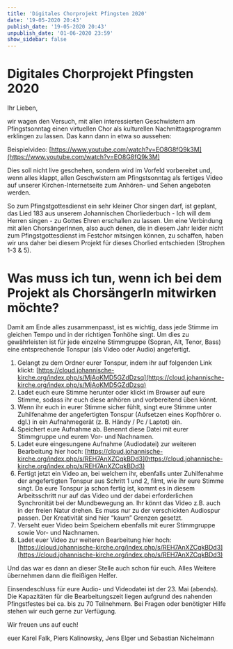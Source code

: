 ```yaml
---
title: 'Digitales Chorprojekt Pfingsten 2020'
date: '19-05-2020 20:43'
publish_date: '19-05-2020 20:43'
unpublish_date: '01-06-2020 23:59'
show_sidebar: false
---
```


# Digitales Chorprojekt Pfingsten 2020
Ihr Lieben,

wir wagen den Versuch, mit allen interessierten Geschwistern am Pfingstsonntag einen virtuellen Chor als kulturellen Nachmittagsprogramm erklingen zu lassen. Das kann dann in etwa so aussehen:

Beispielvideo: [https://www.youtube.com/watch?v=EO8G8fQ9k3M](https://www.youtube.com/watch?v=EO8G8fQ9k3M)

Dies soll nicht live geschehen, sondern wird im Vorfeld vorbereitet
 und, wenn alles klappt, allen Geschwistern am Pfingstsonntag als fertiges Video auf unserer Kirchen-Internetseite zum Anhören- und Sehen angeboten werden.

So zum Pfingstgottesdienst ein sehr kleiner Chor singen darf,
 ist geplant, das Lied 183 aus unserem Johannischen Chorliederbuch - Ich will dem Herren singen - zu Gottes Ehren erschallen zu lassen.
Um eine Verbindung mit allen ChorsängerInnen, also auch denen,
die in diesem Jahr leider nicht zum Pfingstgottesdienst im Festchor mitsingen können, zu schaffen, haben wir uns daher bei diesem Projekt für dieses Chorlied entschieden (Strophen 1-3 & 5). 

# Was muss ich tun, wenn ich bei dem Projekt als ChorsängerIn mitwirken möchte?

Damit am Ende alles zusammenpasst, ist es wichtig, dass jede Stimme im gleichen Tempo und in der richtigen Tonhöhe singt. Um dies zu gewährleisten ist für jede einzelne Stimmgruppe (Sopran, Alt, Tenor, Bass) eine entsprechende Tonspur (als Video oder Audio) angefertigt. 

1. Gelangt zu dem Ordner eurer Tonspur, indem ihr auf folgenden Link klickt: [https://cloud.johannische-kirche.org/index.php/s/MjAoKMD5GZdDzsq](https://cloud.johannische-kirche.org/index.php/s/MjAoKMD5GZdDzsq)
2. Ladet euch eure Stimme herunter oder klickt im Browser auf eure Stimme, sodass ihr euch diese anhören und vorbereitend üben könnt.
3. Wenn ihr euch in eurer Stimme sicher fühlt, singt eure Stimme unter Zuhilfenahme der angefertigten Tonspur (Aufsetzen eines Kopfhörer o. dgl.) in ein Aufnahmegerät (z. B. Händy / Pc / Laptot) ein.
4. Speichert eure Aufnahme ab. Benennt diese Datei mit eurer Stimmgruppe und eurem Vor- und Nachnamen.
5. Ladet eure eingesungene Aufnahme (Audiodatei) zur weiteren Bearbeitung hier hoch: [https://cloud.johannische-kirche.org/index.php/s/REH7AnXZCqkBDd3](https://cloud.johannische-kirche.org/index.php/s/REH7AnXZCqkBDd3)
6. Fertigt jetzt ein Video an, bei welchem ihr, ebenfalls unter Zuhilfenahme der angefertigten Tonspur aus Schritt 1 und 2, filmt, wie ihr eure Stimme singt. Da eure Tonspur ja schon fertig ist, kommt es in diesem Arbeitsschritt nur auf das Video und der dabei erforderlichen Synchronität bei der Mundbewegung an. Ihr könnt das Video z.B. auch in der freien Natur drehen. Es muss nur zu der verschickten Audiospur passen. Der Kreativität sind hier “kaum” Grenzen gesetzt.
7. Verseht euer Video beim Speichern ebenfalls mit eurer Stimmgruppe sowie Vor- und Nachnamen.
8. Ladet euer Video zur weiteren Bearbeitung hier hoch: [https://cloud.johannische-kirche.org/index.php/s/REH7AnXZCqkBDd3](https://cloud.johannische-kirche.org/index.php/s/REH7AnXZCqkBDd3)

Und das war es dann an dieser Stelle auch schon für euch. Alles
 Weitere übernehmen dann die fleißigen Helfer.

Einsendeschluss für eure Audio- und Videodatei ist der 23.
 Mai (abends). Die Kapazitäten für die Bearbeitungszeit liegen aufgrund des nahenden Pfingstfestes bei ca. bis zu 70 Teilnehmern. Bei Fragen oder benötigter Hilfe stehen wir euch gerne zur Verfügung.

Wir freuen uns auf euch!

euer Karel Falk, Piers Kalinowsky, Jens Elger und Sebastian
 Nichelmann 